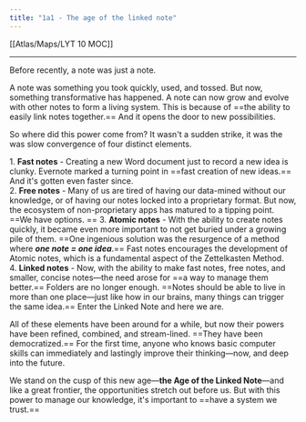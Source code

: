 ```yaml
---
title: "1a1 - The age of the linked note"
---
```


[[Atlas/Maps/LYT 10 MOC]]

--- 

Before recently, a note was just a note.  
  
A note was something you took quickly, used, and tossed. But now, something transformative has happened. A note can now grow and evolve with other notes to form a living system. This is because of ==the ability to easily link notes together.== And it opens the door to new possibilities.  
  
So where did this power come from? It wasn't a sudden strike, it was the was slow convergence of four distinct elements.

1. **Fast notes** - Creating a new Word document just to record a new idea is clunky. Evernote marked a turning point in ==fast creation of new ideas.== And it's gotten even faster since.  
2. **Free notes** - Many of us are tired of having our data-mined without our knowledge, or of having our notes locked into a proprietary format. But now, the ecosystem of non-proprietary apps has matured to a tipping point. ==We have options.  ==
3. **Atomic notes** - With the ability to create notes quickly, it became even more important to not get buried under a growing pile of them. ==One ingenious solution was the resurgence of a method where **_one note = one idea_**.== Fast notes encourages the development of Atomic notes, which is a fundamental aspect of the Zettelkasten Method.  
4. **Linked notes** - Now, with the ability to make fast notes, free notes, and smaller, concise notes—the need arose for ==a way to manage them better.== Folders are no longer enough. ==Notes should be able to live in more than one place—just like how in our brains, many things can trigger the same idea.== Enter the Linked Note and here we are.

All of these elements have been around for a while, but now their powers have been refined, combined, and stream-lined. ==They have been democratized.== For the first time, anyone who knows basic computer skills can immediately and lastingly improve their thinking—now, and deep into the future.  
  
We stand on the cusp of this new age—**the Age of the Linked Note**—and like a great frontier, the opportunities stretch out before us. But with this power to manage our knowledge, it's important to ==have a system we trust.==
